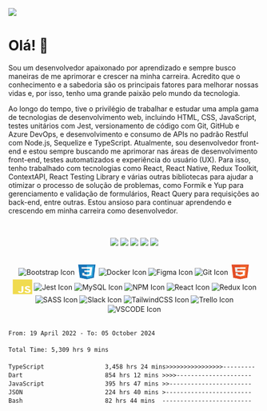 ![](https://komarev.com/ghpvc/?username=eduardomuchak)
</br>

# Olá! 👋

Sou um desenvolvedor apaixonado por aprendizado e sempre busco maneiras de me aprimorar e crescer na minha carreira. Acredito que o conhecimento e a sabedoria são os principais fatores para melhorar nossas vidas e, por isso, tenho uma grande paixão pelo mundo da tecnologia.

Ao longo do tempo, tive o privilégio de trabalhar e estudar uma ampla gama de tecnologias de desenvolvimento web, incluindo HTML, CSS, JavaScript, testes unitários com Jest, versionamento de código com Git, GitHub e Azure DevOps, e desenvolvimento e consumo de APIs no padrão Restful com Node.js, Sequelize e TypeScript. Atualmente, sou desenvolvedor front-end e estou sempre buscando me aprimorar nas áreas de desenvolvimento front-end, testes automatizados e experiência do usuário (UX). Para isso, tenho trabalhado com tecnologias como React, React Native, Redux Toolkit, ContextAPI, React Testing Library e várias outras bibliotecas para ajudar a otimizar o processo de solução de problemas, como Formik e Yup para gerenciamento e validação de formulários, React Query para requisições ao back-end, entre outras. Estou ansioso para continuar aprendendo e crescendo em minha carreira como desenvolvedor.

##

</br>

<div align="center">
  <a href = "mailto:eduardomuchak@gmail.com"><img src="https://img.shields.io/badge/Gmail-D14836?style=for-the-badge&logo=gmail&logoColor=white" target="_blank"></a>
  <a href = "https://www.hackerrank.com/eduardomuchak"><img src="https://img.shields.io/badge/-Hackerrank-2EC866?style=for-the-badge&logo=HackerRank&logoColor=white" target="_blank"></a>
  <a href="https://www.linkedin.com/in/eduardomuchak" target="_blank"><img src="https://img.shields.io/badge/-LinkedIn-%230077B5?style=for-the-badge&logo=linkedin&logoColor=white" target="_blank"></a>
  <a href="https://eduardomuchak.vercel.app/" target="_blank"><img src="https://img.shields.io/badge/website-000000?style=for-the-badge&logo=About.me&logoColor=white" target="_blank"></a>
  <a href="https://api.whatsapp.com/send?1=pt_BR&phone=5541998107963" target="_blank"><img src="https://img.shields.io/badge/WhatsApp-25D366?style=for-the-badge&logo=whatsapp&logoColor=white" target="_blank"></a>
</div>

</br>
  
</br>
  
<div align="center">
  <img align="center" alt="Bootstrap Icon" height="30" width="40" src="https://cdn.jsdelivr.net/gh/devicons/devicon/icons/bootstrap/bootstrap-original.svg" />
  <img align="center" alt="CSS Icon" height="30" width="40" src="https://raw.githubusercontent.com/devicons/devicon/master/icons/css3/css3-original.svg">
  <img align="center" alt="Docker Icon" height="30" width="40" src="https://cdn.jsdelivr.net/gh/devicons/devicon/icons/docker/docker-plain.svg" />
  <img align="center" alt="Figma Icon" height="30" width="40" src="https://cdn.jsdelivr.net/gh/devicons/devicon/icons/figma/figma-original.svg" />
  <img align="center" alt="Git Icon" height="30" width="40" src="https://cdn.jsdelivr.net/gh/devicons/devicon/icons/git/git-original.svg" />
  <img align="center" alt="HTML Icon" height="30" width="40" src="https://raw.githubusercontent.com/devicons/devicon/master/icons/html5/html5-original.svg">
  <img align="center" alt="Javascript Icon" height="30" width="40" src="https://raw.githubusercontent.com/devicons/devicon/master/icons/javascript/javascript-plain.svg">
  <img align="center" alt="Jest Icon" height="30" width="40" src="https://cdn.jsdelivr.net/gh/devicons/devicon/icons/jest/jest-plain.svg" />
  <img align="center" alt="MySQL Icon" height="30" width="40" src="https://cdn.jsdelivr.net/gh/devicons/devicon/icons/mysql/mysql-original.svg" />
  <img align="center" alt="NPM Icon" height="30" width="40" src="https://cdn.jsdelivr.net/gh/devicons/devicon/icons/npm/npm-original-wordmark.svg" />
  <img align="center" alt="React Icon" height="30" width="40" src="https://cdn.jsdelivr.net/gh/devicons/devicon/icons/react/react-original.svg" />
  <img align="center" alt="Redux Icon" height="30" width="40" src="https://cdn.jsdelivr.net/gh/devicons/devicon/icons/redux/redux-original.svg" />
  <img align="center" alt="SASS Icon" height="30" width="40" src="https://cdn.jsdelivr.net/gh/devicons/devicon/icons/sass/sass-original.svg" />
  <img align="center" alt="Slack Icon" height="30" width="40" src="https://cdn.jsdelivr.net/gh/devicons/devicon/icons/slack/slack-original.svg" />
  <img align="center" alt="TailwindCSS Icon" height="30" width="40" src="https://cdn.jsdelivr.net/gh/devicons/devicon/icons/tailwindcss/tailwindcss-plain.svg" />
  <img align="center" alt="Trello Icon" height="30" width="40" src="https://cdn.jsdelivr.net/gh/devicons/devicon/icons/trello/trello-plain.svg" />
  <img align="center" alt="VSCODE Icon" height="30" width="40" src="https://cdn.jsdelivr.net/gh/devicons/devicon/icons/visualstudio/visualstudio-plain.svg" />
</div>

</br>

<!--START_SECTION:waka-->

```txt
From: 19 April 2022 - To: 05 October 2024

Total Time: 5,309 hrs 9 mins

TypeScript                 3,458 hrs 24 mins>>>>>>>>>>>>>>>>---------   65.14 %
Dart                       854 hrs 12 mins >>>>---------------------   16.09 %
JavaScript                 395 hrs 47 mins >>-----------------------   07.45 %
JSON                       224 hrs 40 mins >------------------------   04.23 %
Bash                       82 hrs 44 mins  -------------------------   01.56 %
```

<!--END_SECTION:waka-->

